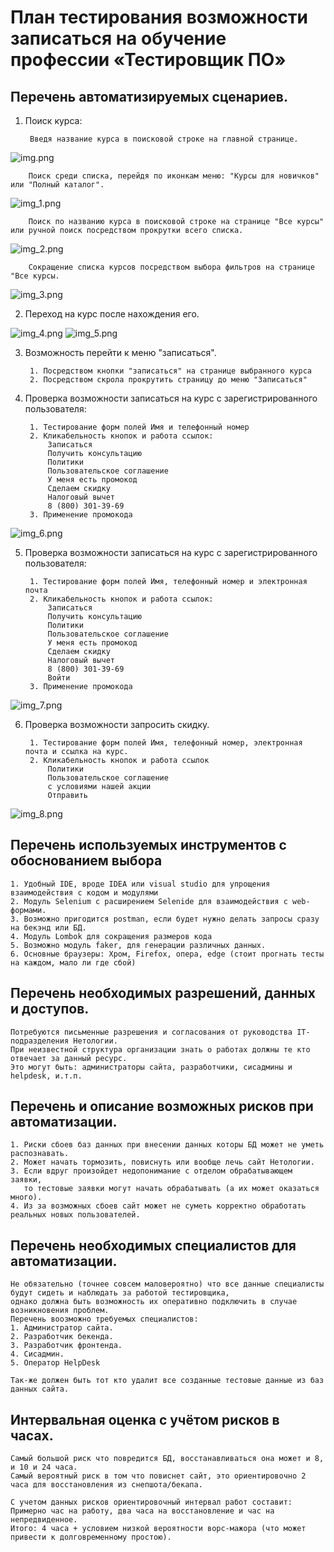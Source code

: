 
# План тестирования возможности записаться на обучение профессии «Тестировщик ПО»

## Перечень автоматизируемых сценариев.

1. Поиск курса: 

        Введя название курса в поисковой строке на главной странице.
![img.png](img.png)

        Поиск среди списка, перейдя по иконкам меню: "Курсы для новичков" или "Полный каталог".
![img_1.png](img_1.png)

        Поиск по названию курса в поисковой строке на странице "Все курсы" или ручной поиск посредством прокрутки всего списка.
![img_2.png](img_2.png)

        Сокращение списка курсов посредством выбора фильтров на странице "Все курсы.
![img_3.png](img_3.png)

2. Переход на курс после нахождения его.

![img_4.png](img_4.png)
![img_5.png](img_5.png)
   
3. Возможность перейти к меню "записаться". 
    
        1. Посредством кнопки "записаться" на странице выбранного курса
        2. Посредством скрола прокрутить страницу до меню "Записаться"
        
4. Проверка возможности записаться на курс с зарегистрированного пользователя:
        
        1. Тестирование форм полей Имя и телефонный номер
        2. Кликабельность кнопок и работа ссылок:
            Записаться
            Получить консультацию
            Политики
            Пользовательское соглашение
            У меня есть промокод
            Сделаем скидку
            Налоговый вычет
            8 (800) 301-39-69
        3. Применение промокода
![img_6.png](img_6.png)



5. Проверка возможности записаться на курс с зарегистрированного пользователя:

        1. Тестирование форм полей Имя, телефонный номер и электронная почта
        2. Кликабельность кнопок и работа ссылок:
            Записаться
            Получить консультацию
            Политики
            Пользовательское соглашение
            У меня есть промокод
            Сделаем скидку
            Налоговый вычет
            8 (800) 301-39-69
            Войти 
        3. Применение промокода
![img_7.png](img_7.png)

6. Проверка возможности запросить скидку.
        
        1. Тестирование форм полей Имя, телефонный номер, электронная почта и ссылка на курс.
        2. Кликабельность кнопок и работа ссылок
            Политики
            Пользовательское соглашение 
            с условиями нашей акции
            Отправить
![img_8.png](img_8.png)


## Перечень используемых инструментов с обоснованием выбора

    1. Удобный IDE, вроде IDEA или visual studio для упрощения взаимодействия с кодом и модулями
    2. Модуль Selenium с расширением Selenide для взаимодействия с web-формами.
    3. Возможно пригодится postman, если будет нужно делать запросы сразу на бекэнд или БД.
    4. Модуль Lombok для сокращения размеров кода
    5. Возможно модуль faker, для генерации различных данных.
    6. Основные браузеры: Хром, Firefox, опера, edge (стоит прогнать тесты на каждом, мало ли где сбой)
   
## Перечень необходимых разрешений, данных и доступов.
   
    Потребуются письменные разрешения и согласования от руководства IT-подразделения Нетологии. 
    При неизвестной структура организации знать о работах должны те кто отвечает за данный ресурс. 
    Это могут быть: администраторы сайта, разработчики, сисадмины и helpdesk, и.т.п.

## Перечень и описание возможных рисков при автоматизации.

    1. Риски сбоев баз данных при внесении данных которы БД может не уметь распознавать.
    2. Может начать тормозить, повиснуть или вообще лечь сайт Нетологии.
    3. Если вдруг произойдет недопонимание с отделом обрабатывающем заявки, 
       то тестовые заявки могут начать обрабатывать (а их может оказаться много).
    4. Из за возможных сбоев сайт может не суметь корректно обработать реальных новых пользователей.

## Перечень необходимых специалистов для автоматизации.

    Не обязательно (точнее совсем маловероятно) что все данные специалисты будут сидеть и наблюдать за работой тестировщика,
    однако должна быть возможность их оперативно подключить в случае возникновения проблем.
    Перечень воозможно требуемых специалистов:
    1. Администратор сайта.
    2. Разработчик бекенда.
    3. Разработчик фронтенда.
    4. Сисадмин.
    5. Оператор HelpDesk

    Так-же должен быть тот кто удалит все созданные тестовые данные из баз данных сайта.

## Интервальная оценка с учётом рисков в часах.

    Самый большой риск что повредится БД, восстанавливаться она может и 8, и 10 и 24 часа.
    Самый вероятный риск в том что повиснет сайт, это ориентировочно 2 часа для восстановления из снепшота/бекапа.

    С учетом данных рисков ориентировочный интервал работ составит: 
    Примерно час на работу, два часа на восстановление и час на непредвиденное.
    Итого: 4 часа + условием низкой вероятности ворс-мажора (что может привести к долговременному простою).

